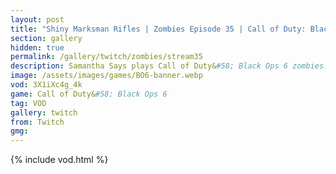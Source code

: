 ```yaml
---
layout: post
title: "Shiny Marksman Rifles | Zombies Episode 35 | Call of Duty: Black Ops 6"
section: gallery
hidden: true
permalink: /gallery/twitch/zombies/stream35
description: Samantha Says plays Call of Duty&#58; Black Ops 6 zombies. Episode 35.
image: /assets/images/games/BO6-banner.webp
vod: 3X1iXc4g_4k
game: Call of Duty&#58; Black Ops 6
tag: VOD
gallery: twitch
from: Twitch
gmg:
---
```

{% include vod.html %}